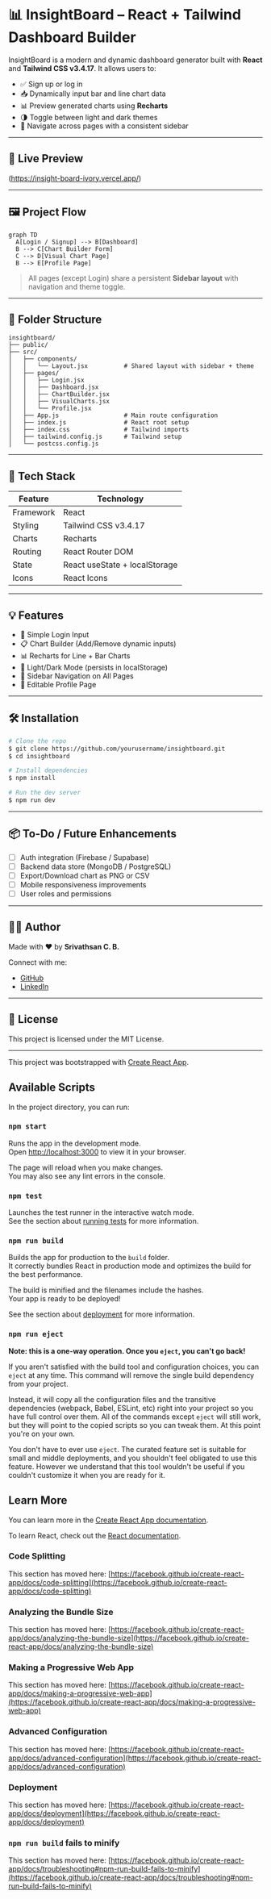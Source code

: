 # 📊 InsightBoard – React + Tailwind Dashboard Builder

InsightBoard is a modern and dynamic dashboard generator built with **React** and **Tailwind CSS v3.4.17**. It allows users to:

- ✅ Sign up or log in
- 📥 Dynamically input bar and line chart data
- 📊 Preview generated charts using **Recharts**
- 🌗 Toggle between light and dark themes
- 🧭 Navigate across pages with a consistent sidebar

---

## 🚀 Live Preview
(https://insight-board-ivory.vercel.app/)

---

## 🖼️ Project Flow

```mermaid
graph TD
  A[Login / Signup] --> B[Dashboard]
  B --> C[Chart Builder Form]
  C --> D[Visual Chart Page]
  B --> E[Profile Page]
```

> All pages (except Login) share a persistent **Sidebar layout** with navigation and theme toggle.

---

## 📁 Folder Structure

```
insightboard/
├── public/
├── src/
│   ├── components/
│   │   └── Layout.jsx          # Shared layout with sidebar + theme
│   ├── pages/
│   │   ├── Login.jsx
│   │   ├── Dashboard.jsx
│   │   ├── ChartBuilder.jsx
│   │   ├── VisualCharts.jsx
│   │   └── Profile.jsx
│   ├── App.js                  # Main route configuration
│   ├── index.js                # React root setup
│   ├── index.css               # Tailwind imports
│   ├── tailwind.config.js      # Tailwind setup
│   └── postcss.config.js
```

---

## 🧩 Tech Stack

| Feature       | Technology                    |
|---------------|-------------------------------|
| Framework     | React                         |
| Styling       | Tailwind CSS v3.4.17          |
| Charts        | Recharts                      |
| Routing       | React Router DOM              | 
| State         | React useState + localStorage |
| Icons         | React Icons                   |

---

## 💡 Features

- 🧾 Simple Login Input
- 📋 Chart Builder (Add/Remove dynamic inputs)
- 📊 Recharts for Line + Bar Charts
- 🎨 Light/Dark Mode (persists in localStorage)
- 🔀 Sidebar Navigation on All Pages
- 👤 Editable Profile Page

---

## 🛠️ Installation

```bash
# Clone the repo
$ git clone https://github.com/yourusername/insightboard.git
$ cd insightboard

# Install dependencies
$ npm install

# Run the dev server
$ npm run dev
```

---
## 📦 To-Do / Future Enhancements

- [ ] Auth integration (Firebase / Supabase)
- [ ] Backend data store (MongoDB / PostgreSQL)
- [ ] Export/Download chart as PNG or CSV
- [ ] Mobile responsiveness improvements
- [ ] User roles and permissions

---

## 🧑‍💻 Author

Made with ❤️ by **Srivathsan C. B.**

Connect with me:
- [GitHub](https://github.com/Srii1012)
- [LinkedIn](https://linkedin.com/in/srivathsan-c-b-75577b24a)

---

## 📄 License

This project is licensed under the MIT License.

---
This project was bootstrapped with [Create React App](https://github.com/facebook/create-react-app).

## Available Scripts

In the project directory, you can run:

### `npm start`

Runs the app in the development mode.\
Open [http://localhost:3000](http://localhost:3000) to view it in your browser.

The page will reload when you make changes.\
You may also see any lint errors in the console.

### `npm test`

Launches the test runner in the interactive watch mode.\
See the section about [running tests](https://facebook.github.io/create-react-app/docs/running-tests) for more information.

### `npm run build`

Builds the app for production to the `build` folder.\
It correctly bundles React in production mode and optimizes the build for the best performance.

The build is minified and the filenames include the hashes.\
Your app is ready to be deployed!

See the section about [deployment](https://facebook.github.io/create-react-app/docs/deployment) for more information.

### `npm run eject`

**Note: this is a one-way operation. Once you `eject`, you can't go back!**

If you aren't satisfied with the build tool and configuration choices, you can `eject` at any time. This command will remove the single build dependency from your project.

Instead, it will copy all the configuration files and the transitive dependencies (webpack, Babel, ESLint, etc) right into your project so you have full control over them. All of the commands except `eject` will still work, but they will point to the copied scripts so you can tweak them. At this point you're on your own.

You don't have to ever use `eject`. The curated feature set is suitable for small and middle deployments, and you shouldn't feel obligated to use this feature. However we understand that this tool wouldn't be useful if you couldn't customize it when you are ready for it.

## Learn More

You can learn more in the [Create React App documentation](https://facebook.github.io/create-react-app/docs/getting-started).

To learn React, check out the [React documentation](https://reactjs.org/).

### Code Splitting

This section has moved here: [https://facebook.github.io/create-react-app/docs/code-splitting](https://facebook.github.io/create-react-app/docs/code-splitting)

### Analyzing the Bundle Size

This section has moved here: [https://facebook.github.io/create-react-app/docs/analyzing-the-bundle-size](https://facebook.github.io/create-react-app/docs/analyzing-the-bundle-size)

### Making a Progressive Web App

This section has moved here: [https://facebook.github.io/create-react-app/docs/making-a-progressive-web-app](https://facebook.github.io/create-react-app/docs/making-a-progressive-web-app)

### Advanced Configuration

This section has moved here: [https://facebook.github.io/create-react-app/docs/advanced-configuration](https://facebook.github.io/create-react-app/docs/advanced-configuration)

### Deployment

This section has moved here: [https://facebook.github.io/create-react-app/docs/deployment](https://facebook.github.io/create-react-app/docs/deployment)

### `npm run build` fails to minify

This section has moved here: [https://facebook.github.io/create-react-app/docs/troubleshooting#npm-run-build-fails-to-minify](https://facebook.github.io/create-react-app/docs/troubleshooting#npm-run-build-fails-to-minify)
